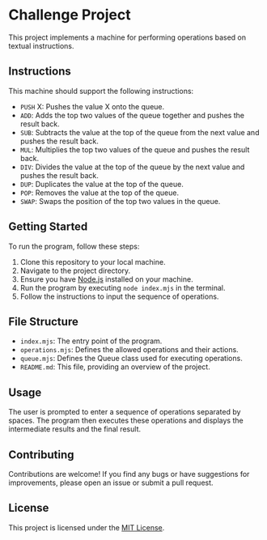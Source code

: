 # Challenge Project

This project implements a machine for performing operations based on textual instructions.

## Instructions

This machine should support the following instructions:

- `PUSH` X: Pushes the value X onto the queue.
- `ADD`: Adds the top two values of the queue together and pushes the result back.
- `SUB`: Subtracts the value at the top of the queue from the next value and pushes the result back.
- `MUL`: Multiplies the top two values of the queue and pushes the result back.
- `DIV`: Divides the value at the top of the queue by the next value and pushes the result back.
- `DUP`: Duplicates the value at the top of the queue.
- `POP`: Removes the value at the top of the queue.
- `SWAP`: Swaps the position of the top two values in the queue.


## Getting Started

To run the program, follow these steps:

1. Clone this repository to your local machine.
2. Navigate to the project directory.
3.  Ensure you have [Node.js](https://nodejs.org/) installed on your machine.
4. Run the program by executing `node index.mjs` in the terminal.
5. Follow the instructions to input the sequence of operations.

## File Structure

- `index.mjs`: The entry point of the program.
- `operations.mjs`: Defines the allowed operations and their actions.
- `queue.mjs`: Defines the Queue class used for executing operations.
- `README.md`: This file, providing an overview of the project.

## Usage

The user is prompted to enter a sequence of operations separated by spaces. The program then executes these operations and displays the intermediate results and the final result.

## Contributing

Contributions are welcome! If you find any bugs or have suggestions for improvements, please open an issue or submit a pull request.

## License

This project is licensed under the [MIT License](LICENSE).
